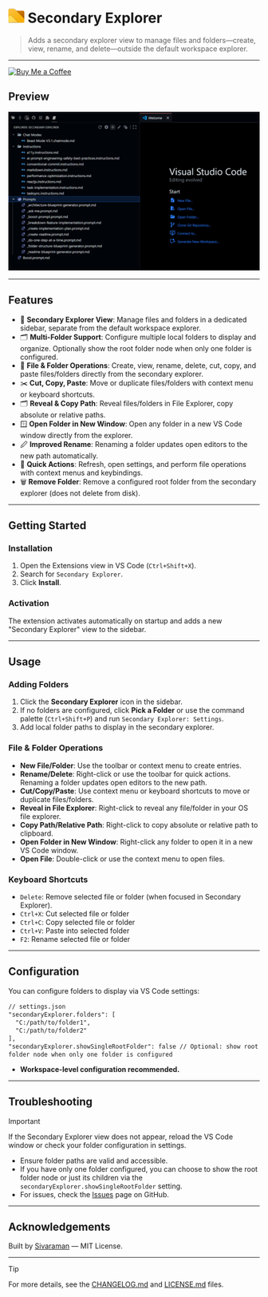 <h1>
<img src="images/logo.png" alt="Secondary Explorer Logo" width="32" /> 
<span>Secondary Explorer</span>
</h1>

> Adds a secondary explorer view to manage files and folders—create, view, rename, and delete—outside the default workspace explorer.

---

<a href="https://buymeacoffee.com/r35007" target="_blank">
	<img src="https://r35007.github.io/Siva_Profile/images//buymeacoffee.png" alt="Buy Me a Coffee" height="50" />
</a>

## Preview

<img src="./images/preview.png" width="1000px">

---

## Features

- 📁 **Secondary Explorer View**: Manage files and folders in a dedicated sidebar, separate from the default workspace explorer.
- 🗂️ **Multi-Folder Support**: Configure multiple local folders to display and organize. Optionally show the root folder node when only one folder is configured.
- 📝 **File & Folder Operations**: Create, view, rename, delete, cut, copy, and paste files/folders directly from the secondary explorer.
- ✂️ **Cut, Copy, Paste**: Move or duplicate files/folders with context menu or keyboard shortcuts.
- 🗂️ **Reveal & Copy Path**: Reveal files/folders in File Explorer, copy absolute or relative paths.
- 🪟 **Open Folder in New Window**: Open any folder in a new VS Code window directly from the explorer.
- 🖉 **Improved Rename**: Renaming a folder updates open editors to the new path automatically.
- 🔄 **Quick Actions**: Refresh, open settings, and perform file operations with context menus and keybindings.
- 🗑️ **Remove Folder**: Remove a configured root folder from the secondary explorer (does not delete from disk).

---

## Getting Started

### Installation

1. Open the Extensions view in VS Code (`Ctrl+Shift+X`).
2. Search for `Secondary Explorer`.
3. Click **Install**.

### Activation

The extension activates automatically on startup and adds a new "Secondary Explorer" view to the sidebar.

---

## Usage

### Adding Folders

1. Click the **Secondary Explorer** icon in the sidebar.
2. If no folders are configured, click **Pick a Folder** or use the command palette (`Ctrl+Shift+P`) and run `Secondary Explorer: Settings`.
3. Add local folder paths to display in the secondary explorer.

### File & Folder Operations

- **New File/Folder**: Use the toolbar or context menu to create entries.
- **Rename/Delete**: Right-click or use the toolbar for quick actions. Renaming a folder updates open editors to the new path.
- **Cut/Copy/Paste**: Use context menu or keyboard shortcuts to move or duplicate files/folders.
- **Reveal in File Explorer**: Right-click to reveal any file/folder in your OS file explorer.
- **Copy Path/Relative Path**: Right-click to copy absolute or relative path to clipboard.
- **Open Folder in New Window**: Right-click any folder to open it in a new VS Code window.
- **Open File**: Double-click or use the context menu to open files.

### Keyboard Shortcuts

- `Delete`: Remove selected file or folder (when focused in Secondary Explorer).
- `Ctrl+X`: Cut selected file or folder
- `Ctrl+C`: Copy selected file or folder
- `Ctrl+V`: Paste into selected folder
- `F2`: Rename selected file or folder

---

## Configuration

You can configure folders to display via VS Code settings:

```jsonc
// settings.json
"secondaryExplorer.folders": [
  "C:/path/to/folder1",
  "C:/path/to/folder2"
],
"secondaryExplorer.showSingleRootFolder": false // Optional: show root folder node when only one folder is configured
```

- **Workspace-level configuration recommended.**

---

## Troubleshooting

> [!IMPORTANT]
> If the Secondary Explorer view does not appear, reload the VS Code window or check your folder configuration in settings.

- Ensure folder paths are valid and accessible.
- If you have only one folder configured, you can choose to show the root folder node or just its children via the `secondaryExplorer.showSingleRootFolder` setting.
- For issues, check the [Issues](https://github.com/R35007/secondary-explorer-vscode-extension/issues) page on GitHub.

---

## Acknowledgements

Built by [Sivaraman](mailto:sendmsg2siva@gmail.com) — MIT License.

---

> [!TIP]
> For more details, see the [CHANGELOG.md](CHANGELOG.md) and [LICENSE.md](LICENSE.md) files.
